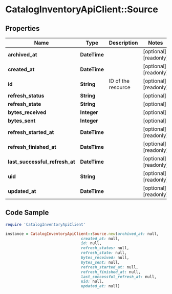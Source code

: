 # CatalogInventoryApiClient::Source

## Properties

Name | Type | Description | Notes
------------ | ------------- | ------------- | -------------
**archived_at** | **DateTime** |  | [optional] [readonly] 
**created_at** | **DateTime** |  | [optional] [readonly] 
**id** | **String** | ID of the resource | [optional] [readonly] 
**refresh_status** | **String** |  | [optional] 
**refresh_state** | **String** |  | [optional] 
**bytes_received** | **Integer** |  | [optional] 
**bytes_sent** | **Integer** |  | [optional] 
**refresh_started_at** | **DateTime** |  | [optional] [readonly] 
**refresh_finished_at** | **DateTime** |  | [optional] [readonly] 
**last_successful_refresh_at** | **DateTime** |  | [optional] [readonly] 
**uid** | **String** |  | [optional] [readonly] 
**updated_at** | **DateTime** |  | [optional] [readonly] 

## Code Sample

```ruby
require 'CatalogInventoryApiClient'

instance = CatalogInventoryApiClient::Source.new(archived_at: null,
                                 created_at: null,
                                 id: null,
                                 refresh_status: null,
                                 refresh_state: null,
                                 bytes_received: null,
                                 bytes_sent: null,
                                 refresh_started_at: null,
                                 refresh_finished_at: null,
                                 last_successful_refresh_at: null,
                                 uid: null,
                                 updated_at: null)
```


